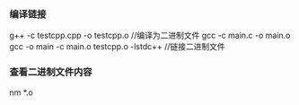 ### 编译链接
g++ -c testcpp.cpp -o testcpp.o //编译为二进制文件
gcc -c main.c -o main.o
gcc -o main -c main.o testcpp.o -lstdc++ //链接二进制文件


### 查看二进制文件内容
nm *.o